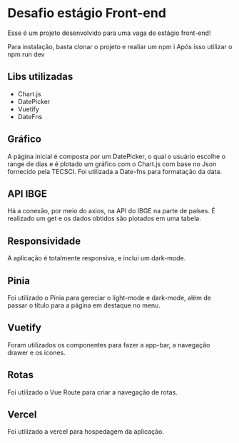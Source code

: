 # Desafio estágio Front-end

Esse é um projeto desenvolvido para uma vaga de estágio front-end!

Para instalação, basta clonar o projeto e realiar um npm i
Após isso utilizar o npm run dev

## Libs utilizadas

- Chart.js
- DatePicker
- Vuetify
- DateFns


## Gráfico

A página inicial é composta por um DatePicker, o qual o usuário escolhe o range de dias e é plotado um gráfico com o Chart.js com base no Json fornecido pela TECSCI. Foi utilizada a Date-fns para formatação da data.

## API IBGE

Há a conexão, por meio do axios, na API do IBGE na parte de países. É realizado um get e os dados obtidos são plotados em uma tabela.

## Responsividade

A aplicação é totalmente responsiva, e inclui um dark-mode.

## Pinia
Foi utilizado o Pinia para gereciar o light-mode e dark-mode, além de passar o título para a página em destaque no menu.

## Vuetify
Foram utilizados os componentes para fazer a app-bar, a navegação drawer e os icones.

## Rotas
Foi utilizado o Vue Route para criar a navegação de rotas.

## Vercel 
Foi utilizado a vercel para hospedagem da aplicação.
